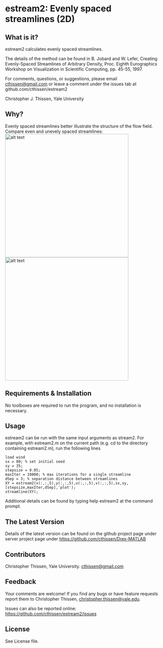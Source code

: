 # estream2: Evenly spaced streamlines (2D) 

What is it?
----------------- 
estream2 calculates evenly spaced streamlines. 

The details of the method can be found in  B. Jobard and W. Lefer, Creating Evenly-Spaced Streamlines
of Arbitrary Density, Proc. Eighth Eurographics Workshop on Visualization in
Scientific Computing, pp. 45-55, 1997.

For comments, questions, or suggestions, please email cthissen@gmail.com or 
leave a comment under the issues tab at github.com/cthissen/estream2

Christopher J. Thissen, Yale University  

Why?
-----------------
Evenly spaced streamlines better illustrate the structure of the flow field. Compare even and unevely spaced streamlines:  
<img src="https://github.com/cthissen/estream2/blob/master/fig_estream2.png" alt="alt text" width="400px" height="400px">
<img src="https://github.com/cthissen/estream2/blob/master/fig_stream2.png" alt="alt text" width="400px" height="400px">


Requirements & Installation
------------------ 
No toolboxes are required to run the program, and no installation is necessary.

Usage
------------------ 
estream2 can be run with the same input arguments as stream2. For example, with estream2.m on the current path (e.g. cd to the directory containing estream2.m), run the following lines
````
load wind
sx = 80; % set initial seed
sy = 35;
stepsize = 0.05; 
maxIter = 10000; % max iterations for a single streamline
dSep = 3; % separation distance between streamlines
XY = estream2(x(:,:,5),y(:,:,5),u(:,:,5),v(:,:,5),sx,sy,[stepsize,maxIter,dSep],'plot');
streamline(XY);
````
Additional details can be found by typing help estream2 at the command prompt.


The Latest Version
------------------ 
Details of the latest version can be found on the github project page under 
  server project page under https://github.com/cthissen/Drex-MATLAB

Contributors
------------------ 
Christopher Thissen, Yale University. cthissen@gmail.com


Feedback
------------------ 
Your comments are welcome! If you find any bugs or have feature requests report them to
Christopher Thissen, christopher.thissen@yale.edu. 

Issues can also be reported online: https://github.com/cthissen/estream2/issues


License
------------------ 
See License file.
